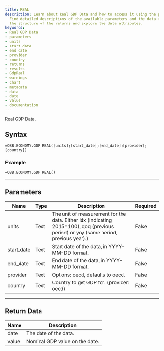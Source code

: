 ```yaml
---
title: REAL
description: Learn about Real GDP Data and how to access it using the provided parameters.
  Find detailed descriptions of the available parameters and the data returned. Understand
  the structure of the returns and explore the data attributes.
keywords: 
- Real GDP Data
- parameters
- units
- start date
- end date
- provider
- country
- returns
- results
- GdpReal
- warnings
- chart
- metadata
- data
- date
- value
- documentation
---
```


<!-- markdownlint-disable MD041 -->

Real GDP Data.

## Syntax

```excel wordwrap
=OBB.ECONOMY.GDP.REAL([units];[start_date];[end_date];[provider];[country])
```

### Example

```excel wordwrap
=OBB.ECONOMY.GDP.REAL()
```

---

## Parameters

| Name | Type | Description | Required |
| ---- | ---- | ----------- | -------- |
| units | Text | The unit of measurement for the data. Either idx (indicating 2015=100), qoq (previous period) or yoy (same period, previous year).) | False |
| start_date | Text | Start date of the data, in YYYY-MM-DD format. | False |
| end_date | Text | End date of the data, in YYYY-MM-DD format. | False |
| provider | Text | Options: oecd, defaults to oecd. | False |
| country | Text | Country to get GDP for. (provider: oecd) | False |

---

## Return Data

| Name | Description |
| ---- | ----------- |
| date | The date of the data.  |
| value | Nominal GDP value on the date.  |
